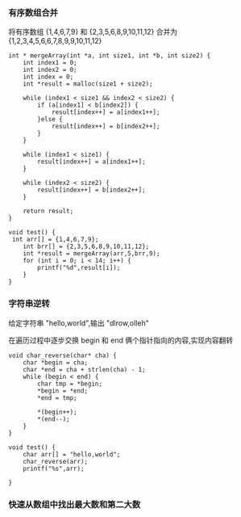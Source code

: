 ### 有序数组合并
将有序数组 {1,4,6,7,9} 和 {2,3,5,6,8,9,10,11,12} 合并为
{1,2,3,4,5,6,6,7,8,9,9,10,11,12}

~~~
int * mergeArray(int *a, int size1, int *b, int size2) {
    int index1 = 0;
    int index2 = 0;
    int index = 0;
    int *result = malloc(size1 + size2);
    
    while (index1 < size1 && index2 < size2) {
        if (a[index1] < b[index2]) {
            result[index++] = a[index1++];
        }else {
            result[index++] = b[index2++];
        }
    }
    
    while (index1 < size1) {
        result[index++] = a[index1++];
    }
    
    while (index2 < size2) {
        result[index++] = b[index2++];
    }
    
    return result;
}

void test() {
 int arr[] = {1,4,6,7,9};
    int brr[] = {2,3,5,6,8,9,10,11,12};
    int *result = mergeArray(arr,5,brr,9);
    for (int i = 0; i < 14; i++) {
        printf("%d",result[i]);
    }
}
~~~

### 字符串逆转
给定字符串 "hello,world",输出 "dlrow,olleh"

在遍历过程中逐步交换 begin 和 end 俩个指针指向的内容,实现内容翻转

~~~
void char_reverse(char* cha) {
    char *begin = cha;
    char *end = cha + strlen(cha) - 1;
    while (begin < end) {
        char tmp = *begin;
        *begin = *end;
        *end = tmp;
        
        *(begin++);
        *(end--);
    }
}

void test() {
    char arr[] = "hello,world";
    char_reverse(arr);
    printf("%s",arr);

}
~~~

### 快速从数组中找出最大数和第二大数

~~~

~~~
